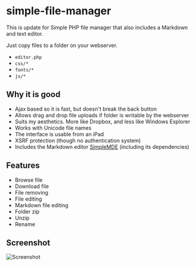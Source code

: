 simple-file-manager
===================
This is update for Simple PHP file manager that also includes a Markdown and text editor.

Just copy files to a folder on your webserver.

- `editor.php`
- `css/*`
- `fonts/*`
- `js/*`

## Why it is good

- Ajax based so it is fast, but doesn't break the back button
- Allows drag and drop file uploads if folder is writable by the webserver
- Suits my aesthetics.  More like Dropbox, and less like Windows Explorer
- Works with Unicode file names
- The interface is usable from an iPad
- XSRF protection (though no authentication system)
- Includes the Markdown editor [SimpleMDE](https://simplemde.com/) (including its dependencies)

## Features
- Browse file
- Download file
- File removing
- File editing
- Markdown file editing
- Folder zip
- Unzip
- Rename

## Screenshot

![Screenshot](https://raw.github.com/AngeIII/simple-file-manager/master/screenshot.png?v=1 "Screenshot")
